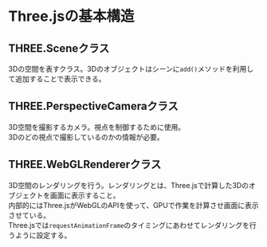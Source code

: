 # Three.jsの基本構造

## THREE.Sceneクラス

3Dの空間を表すクラス。3Dのオブジェクトはシーンに`add()`メソッドを利用して追加することで表示できる。

## THREE.PerspectiveCameraクラス

3D空間を撮影するカメラ。視点を制御するために使用。  
3Dのどの視点で撮影しているのかの情報が必要。

## THREE.WebGLRendererクラス

3D空間のレンダリングを行う。レンダリングとは、Three.jsで計算した3Dのオブジェクトを画面に表示すること。  
内部的にはThree.jsがWebGLのAPIを使って、GPUで作業を計算させ画面に表示させている。  
Three.jsでは`requestAnimationFrame`のタイミングにあわせてレンダリングを行うように設定する。
